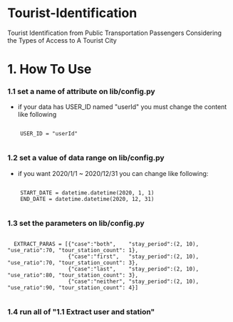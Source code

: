 # Tourist-Identification
Tourist Identification from Public Transportation Passengers Considering the Types of Access to A Tourist City

# 1. How To Use
### 1.1 set a name of attribute on lib/config.py
  * if your data has USER_ID named "userId" you must change the content like following
  <pre><code>
    USER_ID = "userId"
  </code></pre>
  
### 1.2 set a value of data range on lib/config.py
  * if you want 2020/1/1 ~ 2020/12/31 you can change like following:
  <pre><code>
    START_DATE = datetime.datetime(2020, 1, 1)
    END_DATE = datetime.datetime(2020, 12, 31)
  </code></pre>

### 1.3 set the parameters on lib/config.py
  <pre><code>
  EXTRACT_PARAS = [{"case":"both",    "stay_period":(2, 10), "use_ratio":70, "tour_station_count": 1},
                   {"case":"first",   "stay_period":(2, 10), "use_ratio":70, "tour_station_count": 3},
                   {"case":"last",    "stay_period":(2, 10), "use_ratio":80, "tour_station_count": 3},
                   {"case":"neither", "stay_period":(2, 10), "use_ratio":90, "tour_station_count": 4}]
  </code></pre>

### 1.4 run all of "1.1 Extract user and station"
